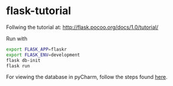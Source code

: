 # flask-tutorial

Follwing the tutorial at:
http://flask.pocoo.org/docs/1.0/tutorial/

Run with

```bash
export FLASK_APP=flaskr
export FLASK_ENV=development
flask db-init
flask run
```

For viewing the database in pyCharm, follow the steps found
[here](https://www.jetbrains.com/help/pycharm/connecting-to-a-database.html#connect-to-sqlite).
